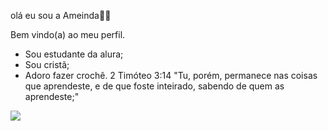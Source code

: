  olá eu sou a Ameinda🫶🫶
 
 Bem vindo(a) ao meu perfil. 
- Sou estudante da alura;
- Sou cristã;
- Adoro fazer crochê.
2 Timóteo 3:14
   "Tu, porém, permanece nas coisas que aprendeste, e de que foste inteirado, sabendo de quem as aprendeste;"
  
![](https://media.giphy.com/media/fbgC6K5uQO42iTary8/giphy.gif?cid=790b76115jq6xfo1vp39hsr3okuggn8lc2ml4czft2p48jms&ep=v1_gifs_search&rid=giphy.gif&ct=g)

